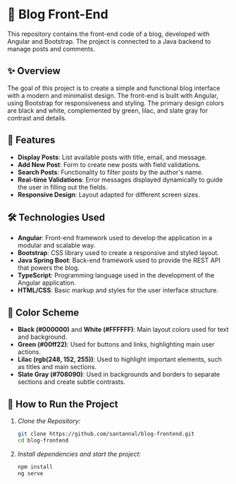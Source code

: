 
# 📖 Blog Front-End

This repository contains the front-end code of a blog, developed with Angular and Bootstrap. The project is connected to a Java backend to manage posts and comments.

## ✨ Overview

The goal of this project is to create a simple and functional blog interface with a modern and minimalist design. The front-end is built with Angular, using Bootstrap for responsiveness and styling. The primary design colors are black and white, complemented by green, lilac, and slate gray for contrast and details.

## 🚀 Features

- **Display Posts**: List available posts with title, email, and message.
- **Add New Post**: Form to create new posts with field validations.
- **Search Posts**: Functionality to filter posts by the author's name.
- **Real-time Validations**: Error messages displayed dynamically to guide the user in filling out the fields.
- **Responsive Design**: Layout adapted for different screen sizes.

## 🛠️ Technologies Used

- **Angular**: Front-end framework used to develop the application in a modular and scalable way.
- **Bootstrap**: CSS library used to create a responsive and styled layout.
- **Java Spring Boot**: Back-end framework used to provide the REST API that powers the blog.
- **TypeScript**: Programming language used in the development of the Angular application.
- **HTML/CSS**: Basic markup and styles for the user interface structure.

## 🎨 Color Scheme

- **Black (#000000)** and **White (#FFFFFF)**: Main layout colors used for text and background.
- **Green (#00ff22)**: Used for buttons and links, highlighting main user actions.
- **Lilac (rgb(248, 152, 255))**: Used to highlight important elements, such as titles and main sections.
- **Slate Gray (#708090)**: Used in backgrounds and borders to separate sections and create subtle contrasts.

## 📝 How to Run the Project

1. *Clone the Repository:*
   ```bash
   git clone https://github.com/santannal/blog-frontend.git
   cd blog-frontend
   ```
2. *Install dependencies and start the project:*
   ```bash
   npm install
   ng serve
   ```
